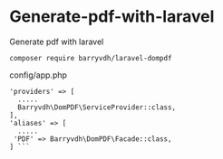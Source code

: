 # Generate-pdf-with-laravel
Generate pdf with laravel

`composer require barryvdh/laravel-dompdf`

config/app.php
```
'providers' => [ 
  .....
  Barryvdh\DomPDF\ServiceProvider::class,
],
'aliases' => [
  .....
 'PDF' => Barryvdh\DomPDF\Facade::class,
] ```
